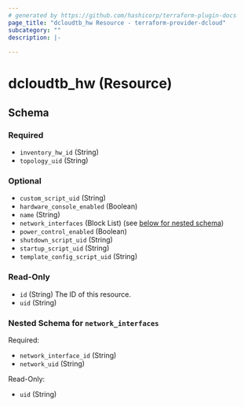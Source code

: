 ```yaml
---
# generated by https://github.com/hashicorp/terraform-plugin-docs
page_title: "dcloudtb_hw Resource - terraform-provider-dcloud"
subcategory: ""
description: |-
  
---
```


# dcloudtb_hw (Resource)





<!-- schema generated by tfplugindocs -->
## Schema

### Required

- `inventory_hw_id` (String)
- `topology_uid` (String)

### Optional

- `custom_script_uid` (String)
- `hardware_console_enabled` (Boolean)
- `name` (String)
- `network_interfaces` (Block List) (see [below for nested schema](#nestedblock--network_interfaces))
- `power_control_enabled` (Boolean)
- `shutdown_script_uid` (String)
- `startup_script_uid` (String)
- `template_config_script_uid` (String)

### Read-Only

- `id` (String) The ID of this resource.
- `uid` (String)

<a id="nestedblock--network_interfaces"></a>
### Nested Schema for `network_interfaces`

Required:

- `network_interface_id` (String)
- `network_uid` (String)

Read-Only:

- `uid` (String)


